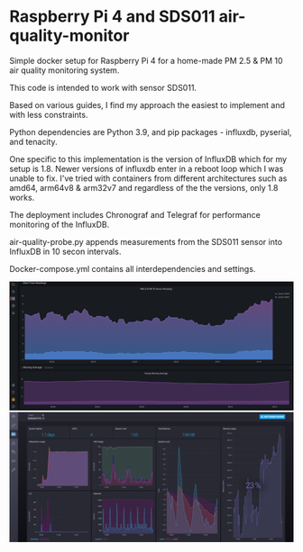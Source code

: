 # Raspberry Pi 4 and SDS011 air-quality-monitor

Simple docker setup for Raspberry Pi 4 for a home-made PM 2.5 & PM 10 air quality monitoring system. 

This code is intended to work with sensor SDS011. 

Based on various guides, I find my approach the easiest to implement and with less constraints.

Python dependencies are Python 3.9, and pip packages - influxdb, pyserial, and tenacity.

One specific to this implementation is the version of InfluxDB which for my setup is 1.8. Newer versions of influxdb enter in a reboot loop which I was unable to fix.  I've tried with containers from different architectures such as amd64, arm64v8 & arm32v7 and regardless of the the versions, only 1.8 works.

The deployment includes Chronograf and Telegraf for performance monitoring of the InfluxDB.

air-quality-probe.py appends measurements from the SDS011 sensor into InfluxDB in 10 secon intervals.

Docker-compose.yml contains all interdependencies and settings.

![Image description](./img/grafana.png)
![Image description](./img/chronograf.png)
